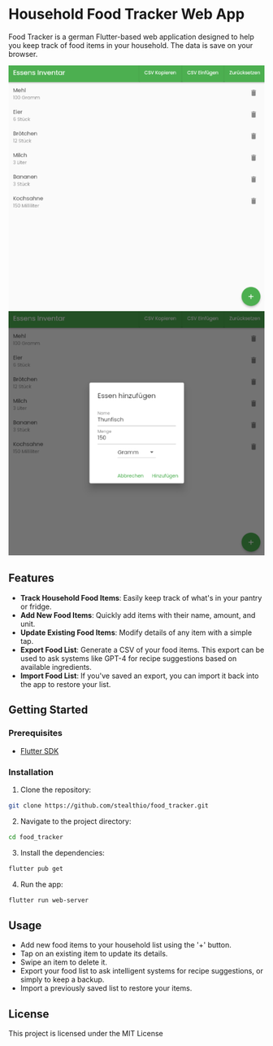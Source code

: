 # Household Food Tracker Web App

Food Tracker is a german Flutter-based web application designed to help you keep track of food items in your household. The data is save on your browser.

![App Screenshot](screenshot1.png)
![App Screenshot 2](screenshot2.png)

## Features

- **Track Household Food Items**: Easily keep track of what's in your pantry or fridge.
- **Add New Food Items**: Quickly add items with their name, amount, and unit.
- **Update Existing Food Items**: Modify details of any item with a simple tap.
- **Export Food List**: Generate a CSV of your food items. This export can be used to ask systems like GPT-4 for recipe suggestions based on available ingredients.
- **Import Food List**: If you've saved an export, you can import it back into the app to restore your list.

## Getting Started

### Prerequisites

- [Flutter SDK](https://flutter.dev/docs/get-started/install)

### Installation

1. Clone the repository:

```bash
git clone https://github.com/stealthio/food_tracker.git
```

2. Navigate to the project directory:

```bash
cd food_tracker
```

3. Install the dependencies:

```bash
flutter pub get
```

4. Run the app:
```bash
flutter run web-server
```

## Usage

- Add new food items to your household list using the '+' button.
- Tap on an existing item to update its details.
- Swipe an item to delete it.
- Export your food list to ask intelligent systems for recipe suggestions, or simply to keep a backup.
- Import a previously saved list to restore your items.

## License

This project is licensed under the MIT License